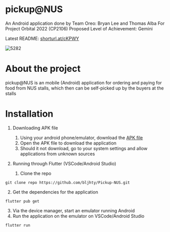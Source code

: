 # pickup@NUS

An Android application done by Team Oreo: Bryan Lee and Thomas Alba
For Project Orbital 2022 (CP2106)
Proposed Level of Achievement: Gemini

Latest README: [shorturl.at/cKPWY](https://shorturl.at/cKPWY)

![5282](https://user-images.githubusercontent.com/88082961/183298951-a5a717c3-375a-4189-a6c7-162acac9a3ab.png)

# About the project
pickup@NUS is an mobile (Android) application for ordering and paying for food from NUS stalls, which then can be self-picked up by the buyers at the stalls

# Installation
1) Downloading APK file
   1) Using your android phone/emulator, download the [APK file](https://drive.google.com/file/d/1hGzRCbAMoKygMFAbfnZrWWN-an7XcEL2/view?usp=sharing)
   2) Open the APK file to download the application
   3) Should it not download, go to your system settings and allow applications from unknown sources

2) Running through Flutter (VSCode/Android Studio)
   1) Clone the repo
```
git clone repo https://github.com/bljhty/Pickup-NUS.git
```
   2) Get the dependencies for the application
```
flutter pub get
```
   3) Via the device manager, start an emulator running Android
   4) Run the application on the emulator on VSCode/Android Studio
```
flutter run
```
